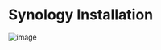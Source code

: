 # Synology Installation

![image](https://github.com/ebsEnergieAG/SmartMeterSchnittstelle/assets/7451747/6afa3ecd-9909-4a8d-9a03-6749e7d40a0e)

